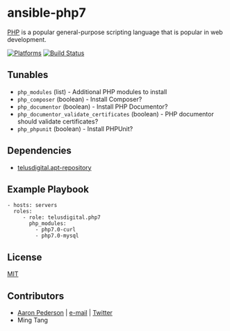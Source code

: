 # ansible-php7

[PHP](https://php.net/) is a popular general-purpose scripting language that is popular in web development.

[![Platforms](http://img.shields.io/badge/platforms-ubuntu-lightgrey.svg?style=flat)](#) [![Build Status](https://travis-ci.org/telusdigital/ansible-php7.svg?branch=master)](https://travis-ci.org/telusdigital/ansible-php7)


Tunables
--------
* `php_modules` (list) - Additional PHP modules to install
* `php_composer` (boolean) - Install Composer?
* `php_documentor` (boolean) - Install PHP Documentor?
* `php_documentor_validate_certificates` (boolean) - PHP documentor should validate certificates?
* `php_phpunit` (boolean) - Install PHPUnit?

Dependencies
------------
* [telusdigital.apt-repository](https://github.com/telusdigital/ansible-apt-repository/)

Example Playbook
----------------
    - hosts: servers
      roles:
         - role: telusdigital.php7
           php_modules:
             - php7.0-curl
             - php7.0-mysql

License
-------
[MIT](https://tldrlegal.com/license/mit-license)

Contributors
------------
* [Aaron Pederson](https://aaronpederson.github.io) | [e-mail](mailto:aaronpederson@gmail.com) | [Twitter](https://twitter.com/GunFuSamurai)
* Ming Tang
